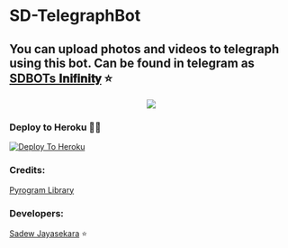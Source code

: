 # SD-TelegraphBot

## You can upload photos and videos to telegraph using this bot. Can be found in telegram as [SDBOTs 𝐈𝐧𝐢𝐟𝐢𝐧𝐢𝐭𝐲](https://t.me/SDBOTs_inifinity) ⭐️

<p align="center">
  <img src="https://telegra.ph/file/a1a4d074c5ad18e6486ae.jpg">
</p>

### Deploy to Heroku 🏃‍♂

[![Deploy To Heroku](https://www.herokucdn.com/deploy/button.svg)](https://heroku.com/deploy?template=https://github.com/sadew451/SD-TelegraphBot)

### Credits:

[Pyrogram Library](https://github.com/pyrogram/pyrogram)

### Developers:

[Sadew Jayasekara](https://t.me/Darkridersslk) ⭐️
